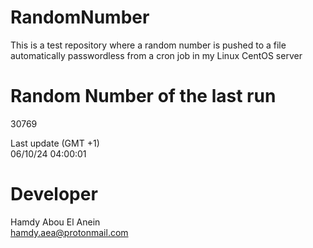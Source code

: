 # RandomNumber    
This is a test repository where a random number is pushed to a file automatically passwordless from a cron job in my Linux CentOS server    
# Random Number of the last run   
30769
      
Last update (GMT +1)    
06/10/24 04:00:01
# Developer    
Hamdy Abou El Anein   
hamdy.aea@protonmail.com
